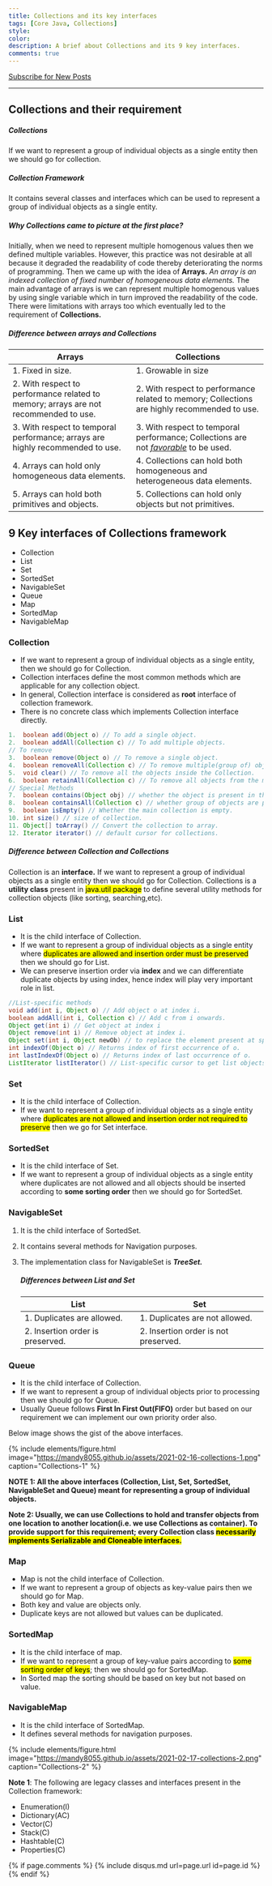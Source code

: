 ```yaml
---
title: Collections and its key interfaces
tags: [Core Java, Collections]
style:
color:
description: A brief about Collections and its 9 key interfaces.
comments: true
---
```


<a class="text-center" href="https://feedburner.google.com/fb/a/mailverify?uri=Mandy8055&amp;loc=en_US" onclick="window.open(this.href, 'subscribe',
    'left=20,top=20,width=500,height=500,toolbar=1,resizable=0'); return false;">Subscribe for New Posts</a>

---

## Collections and their requirement

##### Collections

If we want to represent a group of individual objects as a single entity then we should go for collection.

##### Collection Framework

It contains several classes and interfaces which can be used to represent a group of individual objects as a single entity.

##### Why Collections came to picture at the first place?

Initially, when we need to represent multiple homogenous values then we defined multiple variables. However, this practice was not desirable at all because it degraded the readability of code thereby deteriorating the norms of programming. Then we came up with the idea of **Arrays.** *An array is an indexed collection of fixed number of homogeneous data elements.* The main advantage of arrays is we can represent multiple homogenous values by using single variable which in turn improved the readability of the code. There were limitations with arrays too which eventually led to the requirement of **Collections.**

##### Difference between arrays and Collections

| **Arrays**                                                                           | **Collections**                                                                                                                                                                                       |
| ------------------------------------------------------------------------------------ | ----------------------------------------------------------------------------------------------------------------------------------------------------------------------------------------------------- |
| 1. Fixed in size.                                                                    | 1. Growable in size                                                                                                                                                                                   |
| 2. With respect to performance related to memory; arrays are not recommended to use. | 2. With respect to performance related to memory; Collections are highly recommended to use.                                                                                                          |
| 3. With respect to temporal performance; arrays are highly recommended to use.       | 3. With respect to temporal performance; Collections are not [*favorable*](https://javarevisited.blogspot.com/2016/01/9-difference-between-array-vs-arraylist-in-java.html#axzz6mb6W7wUI) to be used. |
| 4. Arrays can hold only homogeneous data elements.                                   | 4. Collections can hold both homogeneous and heterogeneous data elements.                                                                                                                             |
| 5. Arrays can hold both primitives and objects.                                      | 5. Collections can hold only objects but not primitives.                                                                                                                                              |

## 9 Key interfaces of Collections framework

- Collection
- List
- Set
- SortedSet
- NavigableSet
- Queue
- Map
- SortedMap
- NavigableMap

### Collection

- If we want to represent a group of individual objects as a single entity, then we should go for Collection.
- Collection interfaces define the most common methods which are applicable for any collection object.
- In general, Collection interface is considered as **root** interface of collection framework.
- There is no concrete class which implements Collection interface directly.

```java
1.	boolean add(Object o) // To add a single object.
2.	boolean addAll(Collection c) // To add multiple objects. 
// To remove
3.	boolean remove(Object o) // To remove a single object.
4.	boolean removeAll(Collection c) // To remove multiple(group of) objects.
5.	void clear() // To remove all the objects inside the Collection.
6.	boolean retainAll(Collection c) // To remove all objects from the main collection except c.
// Special Methods
7.	boolean contains(Object obj) // whether the object is present in the main Collection.
8.	boolean containsAll(Collection c) // whether group of objects are present in the main Collection.
9.	boolean isEmpty() // Whether the main collection is empty.
10.	int size() // size of collection.
11.	Object[] toArray() // Convert the collection to array.
12.	Iterator iterator() // default cursor for collections.
```

##### Difference between Collection and Collections

Collection is an **interface.** If we want to represent a group of individual objects as a single entity then we should go for Collection.
Collections is a **utility class** present in <mark style="background-color: yellow">java.util package</mark> to define several utility methods for collection objects (like sorting, searching,etc).

### List

- It is the child interface of Collection. 
- If we want to represent a group of individual objects as a single entity where <mark style="background-color: yellow">duplicates are allowed and insertion order must be preserved</mark> then we should go for List.
- We can preserve insertion order via **index** and we can differentiate duplicate objects by using index, hence index will play very important role in list.

```java
//List-specific methods
void add(int i, Object o) // Add object o at index i.
boolean addAll(int i, Collection c) // Add c from i onwards.
Object get(int i) // Get object at index i
Object remove(int i) // Remove object at index i.
Object set(int i, Object newOb) // to replace the element present at specified index with provided object and returns old object. 
int indexOf(Object o) // Returns index of first occurrence of o.
int lastIndexOf(Object o) // Returns index of last occurrence of o.
ListIterator listIterator() // List-specific cursor to get list objects one by one.
```

### Set

- It is the child interface of Collection.
- If we want to represent a group of individual objects as a single entity where <mark style="background-color: yellow">duplicates are not allowed and insertion order not required to preserve</mark> then we go for Set interface.

### SortedSet

- It is the child interface of Set.
- If we want to represent a group of individual objects as a single entity where duplicates are not allowed and all objects should be inserted according to **some sorting order** then we should go for SortedSet.

### NavigableSet

1.	It is the child interface of SortedSet.
2.	It contains several methods for Navigation purposes.
3.	The implementation class for NavigableSet is _**TreeSet.**_

    ##### Differences between List and Set

    | List                             | Set                                  |
    | -------------------------------- | ------------------------------------ |
    | 1. Duplicates are allowed.       | 1. Duplicates are not allowed.       |
    | 2. Insertion order is preserved. | 2. Insertion order is not preserved. |

### Queue

- It is the child interface of Collection.
- If we want to represent a group of individual objects prior to processing then we should go for Queue.
- Usually Queue follows **First In First Out(FIFO)** order but based on our requirement we can implement our own priority order also.

Below image shows the gist of the above interfaces.

{% include elements/figure.html image="https://mandy8055.github.io/assets/2021-02-16-collections-1.png" caption="Collections-1" %}

**NOTE 1: All the above interfaces (Collection, List, Set, SortedSet, NavigableSet and Queue) meant for representing a group of individual objects.**

**Note 2: Usually, we can use Collections to hold and transfer objects from one location to another location(i.e. we use Collections as container). To provide support for this requirement; every Collection class <mark style="background-color: yellow">necessarily implements Serializable and Cloneable interfaces.</mark>**

### Map

- Map is not the child interface of Collection.
- If we want to represent a group of objects as key-value pairs then we should go for Map.
- Both key and value are objects only.
- Duplicate keys are not allowed but values can be duplicated.

### SortedMap

- It is the child interface of map.
- If we want to represent a group of key-value pairs according to <mark style="background-color: yellow">some sorting order of keys</mark>; then we should go for SortedMap.
- In Sorted map the sorting should be based on key but not based on value.

### NavigableMap

- It is the child interface of SortedMap.
- It defines several methods for navigation purposes.

{% include elements/figure.html image="https://mandy8055.github.io/assets/2021-02-17-collections-2.png" caption="Collections-2" %}

**Note 1**: The following are legacy classes and interfaces present in the Collection framework:
- Enumeration(I)
- Dictionary(AC)
- Vector(C)
- Stack(C)
- Hashtable(C)
- Properties(C)

{% if page.comments %} {% include disqus.md url=page.url id=page.id %} {% endif %}